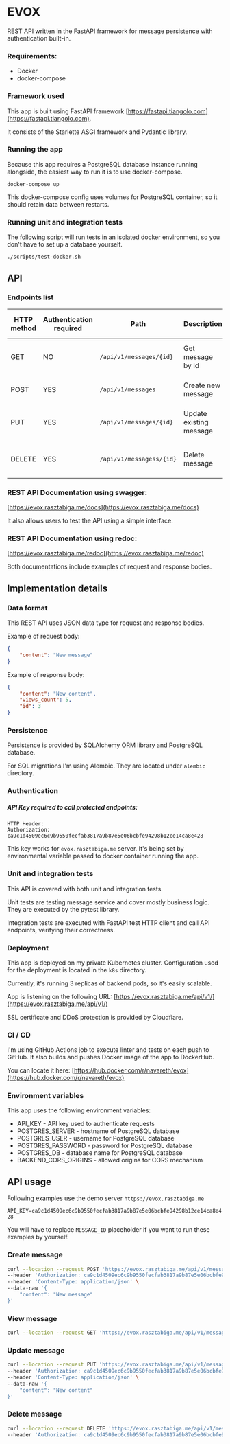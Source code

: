 # EVOX

REST API written in the FastAPI framework for message persistence with authentication built-in.

### Requirements:
- Docker
- docker-compose

### Framework used
This app is built using FastAPI framework [https://fastapi.tiangolo.com](https://fastapi.tiangolo.com).

It consists of the Starlette ASGI framework and Pydantic library.

### Running the app

Because this app requires a PostgreSQL database instance running alongside, the easiest way to run it is to use docker-compose.

``` shell
docker-compose up
```

This docker-compose config uses volumes for PostgreSQL container, so it should retain data between restarts.

### Running unit and integration tests

The following script will run tests in an isolated docker environment, so you don't have to set up a database yourself.
``` shell
./scripts/test-docker.sh
```

## API

### Endpoints list

| HTTP method   | Authentication required   | Path                      | Description             | Possible HTTP codes
| ------------- | -------------             | -------------             | -------------           | -------------
| GET           | NO                        | `/api/v1/messages/{id}`   | Get message by id       | 200, 400, 401, 404
| POST          | YES                       | `/api/v1/messages`        | Create new message      | 200, 400, 401
| PUT           | YES                       | `/api/v1/messages/{id}`   | Update existing message | 200, 400, 401, 404
| DELETE        | YES                       | `/api/v1/messagess/{id}`  | Delete message          | 200, 400, 401, 404


### REST API Documentation using swagger:
[https://evox.rasztabiga.me/docs](https://evox.rasztabiga.me/docs)

It also allows users to test the API using a simple interface.

### REST API Documentation using redoc:
[https://evox.rasztabiga.me/redoc](https://evox.rasztabiga.me/redoc)

Both documentations include examples of request and response bodies. 

## Implementation details

### Data format

This REST API uses JSON data type for request and response bodies.

Example of request body:
```json
{
    "content": "New message"
}
```

Example of response body:
```json
{
    "content": "New content",
    "views_count": 5,
    "id": 3
}
```

### Persistence

Persistence is provided by SQLAlchemy ORM library and PostgreSQL database.

For SQL migrations I'm using Alembic. They are located under `alembic` directory.

### Authentication
##### API Key required to call protected endpoints:
```
HTTP Header:
Authorization: ca9c1d4509ec6c9b9550fecfab3817a9b87e5e06bcbfe94298b12ce14ca8e428
```
This key works for `evox.rasztabiga.me` server. It's being set by environmental variable passed to docker container running the app.

### Unit and integration tests

This API is covered with both unit and integration tests.

Unit tests are testing message service and cover mostly business logic. They are executed by the pytest library.

Integration tests are executed with FastAPI test HTTP client and call API endpoints, verifying their correctness.

### Deployment

This app is deployed on my private Kubernetes cluster. Configuration used for the deployment is located in the `k8s` directory.

Currently, it's running 3 replicas of backend pods, so it's easily scalable.

App is listening on the following URL: [https://evox.rasztabiga.me/api/v1/](https://evox.rasztabiga.me/api/v1/)

SSL certificate and DDoS protection is provided by Cloudflare.

### CI / CD

I'm using GitHub Actions job to execute linter and tests on each push to GitHub. It also builds and pushes Docker image of the app to DockerHub.

You can locate it here: [https://hub.docker.com/r/navareth/evox](https://hub.docker.com/r/navareth/evox)

### Environment variables

This app uses the following environment variables:

* API_KEY - API key used to authenticate requests
* POSTGRES_SERVER - hostname of PostgreSQL database
* POSTGRES_USER - username for PostgreSQL database
* POSTGRES_PASSWORD - password for PostgreSQL database
* POSTGRES_DB - database name for PostgreSQL database
* BACKEND_CORS_ORIGINS - allowed origins for CORS mechanism

## API usage

Following examples use the demo server `https://evox.rasztabiga.me`

`API_KEY=ca9c1d4509ec6c9b9550fecfab3817a9b87e5e06bcbfe94298b12ce14ca8e428`

You will have to replace `MESSAGE_ID` placeholder if you want to run these examples by yourself.

### Create message

```sh
curl --location --request POST 'https://evox.rasztabiga.me/api/v1/messages' \
--header 'Authorization: ca9c1d4509ec6c9b9550fecfab3817a9b87e5e06bcbfe94298b12ce14ca8e428' \
--header 'Content-Type: application/json' \
--data-raw '{
    "content": "New message"
}'
```

### View message

```sh
curl --location --request GET 'https://evox.rasztabiga.me/api/v1/messages/{MESSAGE_ID}'
```

### Update message

```sh
curl --location --request PUT 'https://evox.rasztabiga.me/api/v1/messages/{MESSAGE_ID}' \
--header 'Authorization: ca9c1d4509ec6c9b9550fecfab3817a9b87e5e06bcbfe94298b12ce14ca8e428' \
--header 'Content-Type: application/json' \
--data-raw '{
    "content": "New content"
}'
```

### Delete message

```sh
curl --location --request DELETE 'https://evox.rasztabiga.me/api/v1/messages/{MESSAGE_ID}' \
--header 'Authorization: ca9c1d4509ec6c9b9550fecfab3817a9b87e5e06bcbfe94298b12ce14ca8e428'
```